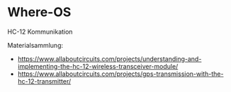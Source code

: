 # Where-OS
HC-12 Kommunikation

Materialsammlung:

* https://www.allaboutcircuits.com/projects/understanding-and-implementing-the-hc-12-wireless-transceiver-module/
* https://www.allaboutcircuits.com/projects/gps-transmission-with-the-hc-12-transmitter/
